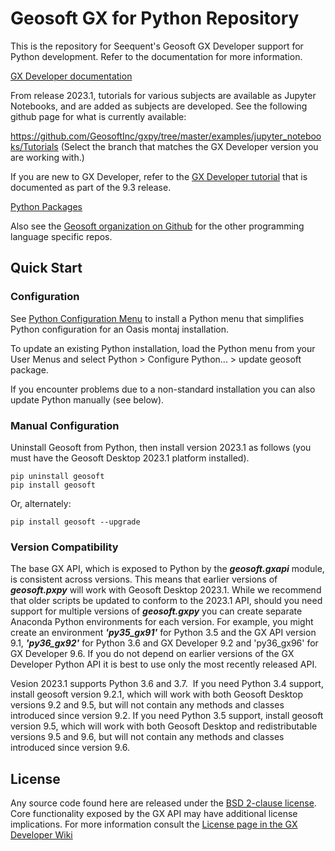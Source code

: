 # Geosoft GX for Python Repository

This is the repository for Seequent's Geosoft GX Developer support for Python development. Refer to the documentation for more information.

[GX Developer documentation](https://geosoftgxdev.atlassian.net/wiki/display/GD/Python+in+GX+Developer)

From release 2023.1, tutorials for various subjects are available as Jupyter Notebooks, and are added as subjects are developed.  See the following github page for what is currently available:

https://github.com/GeosoftInc/gxpy/tree/master/examples/jupyter_notebooks/Tutorials
(Select the branch that matches the GX Developer version you are working with.)

If you are new to GX Developer, refer to the [GX Developer tutorial](https://geosoftgxdev.atlassian.net/wiki/spaces/GXD93/pages/103153671/Python+Tutorial+for+Geosoft+GX+Developer) that is documented as part of the 9.3 release.

[Python Packages](https://github.com/GeosoftInc/gxpy/wiki)

Also see the [Geosoft organization on Github](https://github.com/GeosoftInc) for the other programming language specific repos.

Quick Start
-----------

### Configuration ###

See [Python Configuration Menu](https://github.com/GeosoftInc/gxpy/wiki/Python-menu-for-Geosoft-Desktop) to install a Python menu that simplifies Python configuration for an Oasis montaj installation.

To update an existing Python installation, load the Python menu from your User Menus and select Python > Configure Python... > update geosoft package.

If you encounter problems due to a non-standard installation you can also update Python manually (see below).  

### Manual Configuration ###

Uninstall Geosoft from Python, then install version 2023.1 as follows (you must have the Geosoft Desktop 2023.1 platform installed).

```
pip uninstall geosoft
pip install geosoft
```

Or, alternately:

```
pip install geosoft --upgrade
```

### Version Compatibility ###
The base GX API, which is exposed to Python by the ___geosoft.gxapi___ module, is consistent across versions. This means that earlier versions of ___geosoft.pxpy___ will work with Geosoft Desktop 2023.1. While we recommend that older scripts be updated to conform to the 2023.1 API, should you need support for multiple versions of ___geosoft.gxpy___ you can create separate Anaconda Python environments for each version. For example, you might create an environment ___'py35_gx91'___ for Python 3.5 and the GX API version 9.1, ___'py36_gx92'___ for Python 3.6 and GX Developer 9.2 and 'py36_gx96' for GX Developer 9.6. If you do not depend on earlier versions of the GX Developer Python API it is best to use only the most recently released API.

Vesion 2023.1 supports Python 3.6 and 3.7.  If you need Python 3.4 support, install geosoft version 9.2.1, which will work with both Geosoft Desktop versions 9.2 and 9.5, but will not contain any methods and classes introduced since version 9.2. If you need Python 3.5 support, install geosoft version 9.5, which will work with both Geosoft Desktop and redistributable versions 9.5 and 9.6, but will not contain any methods and classes introduced since version 9.6.

License
-------

Any source code found here are released under the [BSD 2-clause license](https://github.com/GeosoftInc/gxpy/blob/master/LICENSE). Core functionality exposed by the GX API may have additional license implications. For more information consult the [License page in the GX Developer Wiki](https://geosoftgxdev.atlassian.net/wiki/spaces/GD/pages/2359406/License)
